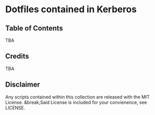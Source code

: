 <!---
Editor   vim: set nu ai et ts=4 sw=4 ft=markdown syn=markdown :
File     ${DOTFILES_DIR}/README.md
Author   Joe Biden aka ygr
Version  0.1
-->

# Dotfiles contained in Kerberos

Table of Contents
---

TBA

Credits
---

TBA

Disclaimer
---

Any scripts contained within this collection are released with the MIT License. &break;Said License is included for your convienence, see LICENSE.

